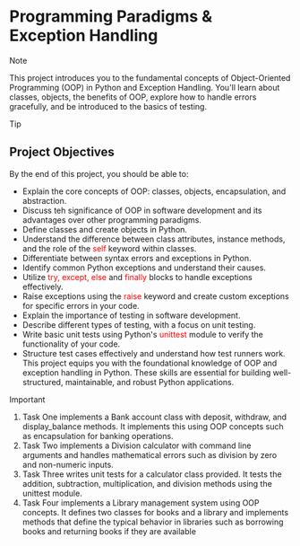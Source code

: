 # Programming Paradigms & Exception Handling

> [!NOTE]
> This project introduces you to the fundamental concepts of Object-Oriented Programming (OOP) in Python and Exception Handling. You'll learn about classes, objects, the benefits of OOP, explore how to handle errors gracefully, and be introduced to the basics of testing.

> [!TIP]
> ## Project Objectives
> By the end of this project, you should be able to:
> - Explain the core concepts of OOP: classes, objects, encapsulation, and abstraction.
> - Discuss teh significance of OOP in software development and its advantages over other programming paradigms.
> - Define classes and create objects in Python.
> - Understand the difference between class attributes, instance methods, and the role of the <span style="color:red">self</span> keyword within classes.
> - Differentiate between syntax errors and exceptions in Python.
> - Identify common Python exceptions and understand their causes.
> - Utilize <span style="color:red">try, except, else</span> and <span style="color:red">finally</span> blocks to handle exceptions effectively.
> - Raise exceptions using the <span style="color:red">raise</span> keyword and create custom exceptions for specific errors in your code.
> - Explain the importance of testing in software development.
> - Describe different types of testing, with a focus on unit testing.
> - Write basic unit tests using Python's <span style="color:red">unittest</span> module to verify the functionality of your code.
> - Structure test cases effectively and understand how test runners work.
> This project equips you with the foundational knowledge of OOP and exception handling in Python. These skills are essential for building well-structured, maintainable, and robust Python applications.

> [!IMPORTANT]
> 1. Task One implements a Bank account class with deposit, withdraw, and display_balance methods. It implements this using OOP concepts such as encapsulation for banking operations.
> 2. Task Two implements a Division calculator with command line arguments and handles mathematical errors such as division by zero and non-numeric inputs.
> 3. Task Three writes unit tests for a calculator class provided. It tests the addition, subtraction, multiplication, and division methods using the unittest module.
> 4. Task Four implements a Library management system using OOP concepts. It defines two classes for books and a library and implements methods that define the typical behavior in libraries such as borrowing books and returning books if they are available
